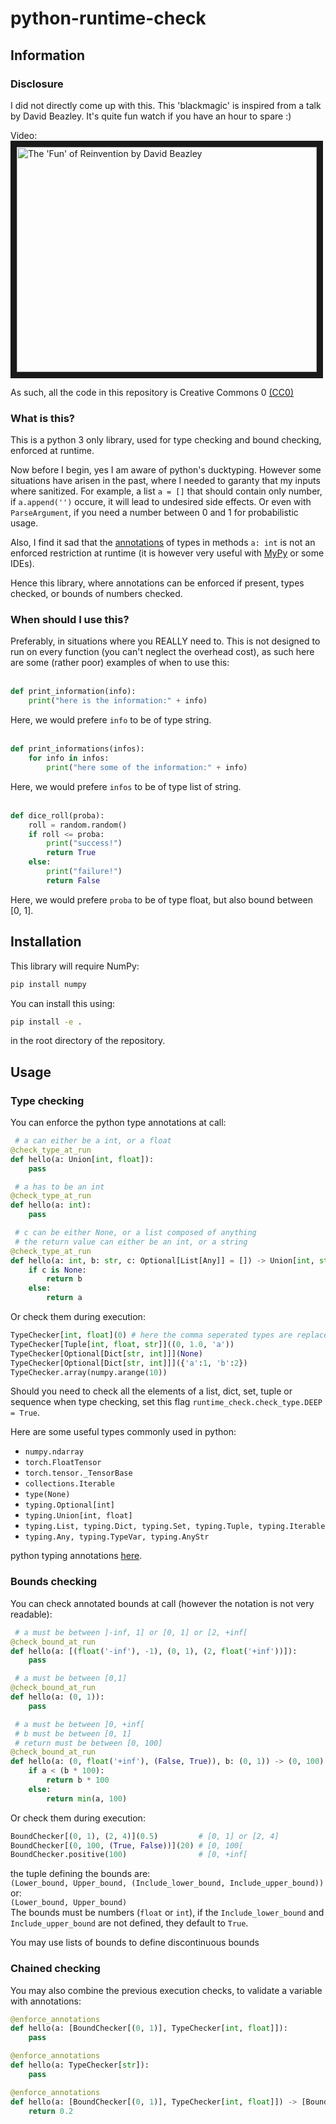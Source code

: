 # python-runtime-check

## Information
### Disclosure

I did not directly come up with this. This 'blackmagic' is inspired from a talk by David Beazley. It's quite fun watch if you have an hour to spare :)  

Video:  
<a href="http://www.youtube.com/watch?feature=player_embedded&v=Je8TcRQcUgA" target="_blank"><img src="http://img.youtube.com/vi/Je8TcRQcUgA/0.jpg" alt="The 'Fun' of Reinvention by David Beazley" width="480" height="360" border="10" /></a>  

As such, all the code in this repository is Creative Commons 0 [(CC0)](https://creativecommons.org/share-your-work/public-domain/cc0/)  

### What is this?

This is a python 3 only library, used for type checking and bound checking, enforced at runtime.  

Now before I begin, yes I am aware of python's ducktyping. However some situations have arisen in the past, where I needed to garanty that my inputs where sanitized. For example, a list `a = []` that should contain only number, if `a.append('')` occure, it will lead to undesired side effects. 
Or even with `ParseArgument`, if you need a number between 0 and 1 for probabilistic usage.  

Also, I find it sad that the [annotations](https://www.python.org/dev/peps/pep-3107/) of types in methods `a: int` is not an enforced restriction at runtime (it is however very useful with [MyPy](http://mypy-lang.org/) or some IDEs).  

Hence this library, where annotations can be enforced if present, types checked, or bounds of numbers checked.  

### When should I use this?

Preferably, in situations where you REALLY need to. This is not designed to run on every function (you can't neglect the overhead cost), as such here are some (rather poor) examples of when to use this:  
<br/>
```python
def print_information(info):
    print("here is the information:" + info)
```
Here, we would prefere `info` to be of type string.  
<br/>  
```python
def print_informations(infos):
    for info in infos:
        print("here some of the information:" + info)
```
Here, we would prefere `infos` to be of type list of string.  
<br/>  
```python
def dice_roll(proba):
    roll = random.random()
    if roll <= proba:
        print("success!")
        return True
    else:
        print("failure!")
        return False
```
Here, we would prefere `proba` to be of type float, but also bound between [0, 1].  
  

## Installation

This library will require NumPy:
```bash
pip install numpy
```

You can install this using:
```bash
pip install -e .
```
in the root directory of the repository.  


## Usage
### Type checking

You can enforce the python type annotations at call:
```python
 # a can either be a int, or a float
@check_type_at_run
def hello(a: Union[int, float]):
    pass

 # a has to be an int
@check_type_at_run
def hello(a: int):
    pass

 # c can be either None, or a list composed of anything
 # the return value can either be an int, or a string
@check_type_at_run
def hello(a: int, b: str, c: Optional[List[Any]] = []) -> Union[int, str]:
    if c is None:
        return b
    else: 
        return a
```  

Or check them during execution:
```python
TypeChecker[int, float](0) # here the comma seperated types are replaced with typing.Union internaly
TypeChecker[Tuple[int, float, str]]((0, 1.0, 'a'))
TypeChecker[Optional[Dict[str, int]]](None)
TypeChecker[Optional[Dict[str, int]]]({'a':1, 'b':2})
TypeChecker.array(numpy.arange(10))
```  

Should you need to check all the elements of a list, dict, set, tuple or sequence when type checking, 
set this flag `runtime_check.check_type.DEEP = True`.  

Here are some useful types commonly used in python:
- `numpy.ndarray`
- `torch.FloatTensor`
- `torch.tensor._TensorBase`
- `collections.Iterable`
- `type(None)`
- `typing.Optional[int]`
- `typing.Union[int, float]`
- `typing.List, typing.Dict, typing.Set, typing.Tuple, typing.Iterable`
- `typing.Any, typing.TypeVar, typing.AnyStr`  

python typing annotations [here](https://docs.python.org/3/library/typing.html).

### Bounds checking

You can check annotated bounds at call (however the notation is not very readable):
```python
 # a must be between ]-inf, 1] or [0, 1] or [2, +inf[
@check_bound_at_run
def hello(a: [(float('-inf'), -1), (0, 1), (2, float('+inf'))]):
    pass

 # a must be between [0,1]
@check_bound_at_run
def hello(a: (0, 1)):
    pass

 # a must be between ]0, +inf[
 # b must be between [0, 1]
 # return must be between [0, 100]
@check_bound_at_run
def hello(a: (0, float('+inf'), (False, True)), b: (0, 1)) -> (0, 100):
    if a < (b * 100):
        return b * 100
    else:
        return min(a, 100)
```

Or check them during execution:
```python
BoundChecker[(0, 1), (2, 4)](0.5)         # [0, 1] or [2, 4]
BoundChecker[(0, 100, (True, False))](20) # [0, 100[
BoundChecker.positive(100)                # [0, +inf[
```

the tuple defining the bounds are:  
`(Lower_bound, Upper_bound, (Include_lower_bound, Include_upper_bound))`  
or:  
`(Lower_bound, Upper_bound)`  
The bounds must be numbers (`float` or `int`), if the `Include_lower_bound` and `Include_upper_bound` are not defined, 
they default to `True`. 

You may use lists of bounds to define discontinuous bounds

### Chained checking

You may also combine the previous execution checks, to validate a variable with annotations:
```python
@enforce_annotations
def hello(a: [BoundChecker[(0, 1)], TypeChecker[int, float]]):
    pass

@enforce_annotations
def hello(a: TypeChecker[str]):
    pass

@enforce_annotations
def hello(a: [BoundChecker[(0, 1)], TypeChecker[int, float]]) -> [BoundChecker[(0, 1, (False, True))], TypeChecker[float]]:
    return 0.2
```
